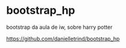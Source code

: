 # bootstrap_hp
bootstrap da aula de iw, sobre harry potter

https://github.com/danielletrind/bootstrap_hp

